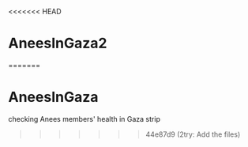 <<<<<<< HEAD
# AneesInGaza2
=======
# AneesInGaza
checking Anees members' health in Gaza strip
>>>>>>> 44e87d9 (2try: Add the files)
